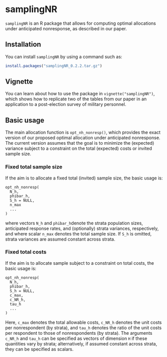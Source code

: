 
<!-- README.md is generated from README.Rmd. Please edit that file -->

# samplingNR

`samplingNR` is an R package that allows for computing optimal
allocations under anticipated nonresponse, as described in our paper.

## Installation

You can install `samplingNR` by using a command such as:

``` r
install.packages("samplingNR_0.2.2.tar.gz")
```

## Vignette

You can learn about how to use the package in `vignette("samplingNR")`,
which shows how to replicate two of the tables from our paper in an
application to a post-election survey of military personnel.

## Basic usage

The main allocation function is `opt_nh_nonresp()`, which provides the
exact version of our proposed optimal allocation under anticipated
nonresponse. The current version assumes that the goal is to minimize
the (expected) variance subject to a constraint on the total (expected)
costs or invited sample size.

### Fixed total sample size

If the aim is to allocate a fixed total (invited) sample size, the basic
usage is:

    opt_nh_nonresp(
      N_h,
      phibar_h,
      S_h = NULL,
      n_max
      ...
    )

where vectors `N_h` and `phibar_h`denote the strata population sizes,
anticipated response rates, and (optionally) strata variances,
respectively, and where scalar `n_max` denotes the total sample size. If
`S_h` is omitted, strata variances are assumed constant across strata.

### Fixed total costs

If the aim is to allocate sample subject to a constraint on total costs,
the basic usage is:

    opt_nh_nonresp(
      N_h,
      phibar_h,
      S_h = NULL,
      c_max,
      c_NR_h,
      tau_h
      ...
    )

Here, `c_max` denotes the total allowable costs, `c_NR_h` denotes the
unit costs per nonrespondent (by strata), and `tau_h` denotes the ratio
of the unit costs per respondent to those of nonrespondents (by strata).
The arguments `c_NR_h` and `tau_h` can be specified as vectors of
dimension `H` if these quantities vary by strata; alternatively, if
assumed constant across strata, they can be specified as scalars.
